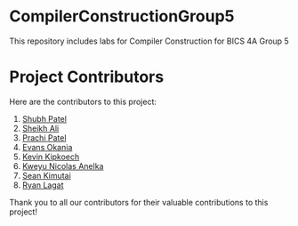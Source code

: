 # CompilerConstructionGroup5
This repository includes labs for Compiler Construction for BICS 4A Group 5

# Project Contributors

Here are the contributors to this project:

1. [Shubh Patel](https://github.com/ShubhPatel06)
2. [Sheikh Ali](https://github.com/dev-sheikh-ali/)
3. [Prachi Patel](https://github.com/Prachi2021)
4. [Evans Okania](https://github.com/135251)
5. [Kevin Kipkoech](https://github.com/136730)
6. [Kweyu Nicolas Anelka](https://github.com/116827)
7. [Sean Kimutai](https://github.com/136663)
8. [Ryan Lagat](https://github.com/134786)

Thank you to all our contributors for their valuable contributions to this project!

